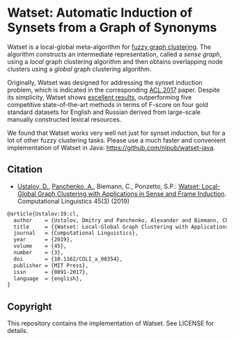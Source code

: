 # Watset: Automatic Induction of Synsets from a Graph of Synonyms

Watset is a local-global meta-algorithm for [fuzzy graph clustering](https://en.wikipedia.org/wiki/Fuzzy_clustering). The algorithm constructs an intermediate representation, called a *sense graph*, using a *local* graph clustering algorithm and then obtains overlapping node clusters using a *global* graph clustering algorithm.

Originally, Watset was designed for addressing the synset induction problem, which is indicated in the corresponding [ACL&nbsp;2017](https://doi.org/10.18653/v1/P17-1145) paper. Despite its simplicity, Watset shows [excellent results](https://github.com/dustalov/watset/releases), outperforming five competitive state-of-the-art methods in terms of F-score on four gold standard datasets for English and Russian derived from large-scale manually constructed lexical resources.

We found that Watset works very well not just for synset induction, but for a lot of other fuzzy clustering tasks. Please use a much faster and convenient implementation of Watset in Java: <https://github.com/nlpub/watset-java>.

## Citation

* [Ustalov, D.](https://github.com/dustalov), [Panchenko, A.](https://github.com/alexanderpanchenko), Biemann, C., Ponzetto, S.P.: [Watset: Local-Global Graph Clustering with Applications in Sense and Frame Induction](https://doi.org/10.1162/COLI_a_00354). Computational Linguistics 45(3) (2019)

```latex
@article{Ustalov:19:cl,
  author    = {Ustalov, Dmitry and Panchenko, Alexander and Biemann, Chris and Ponzetto, Simone Paolo},
  title     = {{Watset: Local-Global Graph Clustering with Applications in Sense and Frame Induction}},
  journal   = {Computational Linguistics},
  year      = {2019},
  volume    = {45},
  number    = {3},
  doi       = {10.1162/COLI_a_00354},
  publisher = {MIT Press},
  issn      = {0891-2017},
  language  = {english},
}
```

## Copyright

This repository contains the implementation of Watset. See LICENSE for details.
